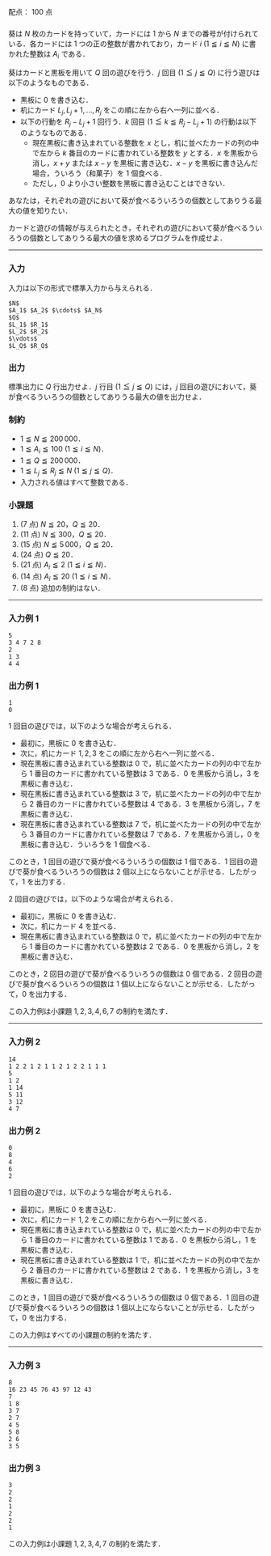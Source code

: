 配点： $100$ 点

###

葵は $N$ 枚のカードを持っていて，カードには $1$ から $N$ までの番号が付けられている．各カードには $1$ つの正の整数が書かれており，カード $i$ ($1 \leqq i \leqq N$) に書かれた整数は $A_i$ である．

葵はカードと黒板を用いて $Q$ 回の遊びを行う．$j$ 回目 ($1 \leqq j \leqq Q$) に行う遊びは以下のようなものである．

- 黒板に $0$ を書き込む．
- 机にカード $L_j, L_j + 1, \dots, R_j$ をこの順に左から右へ一列に並べる．
- 以下の行動を $R_j - L_j + 1$ 回行う．$k$ 回目 ($1 \leqq k \leqq R_j - L_j + 1$) の行動は以下のようなものである．
    - 現在黒板に書き込まれている整数を $x$ とし，机に並べたカードの列の中で左から $k$ 番目のカードに書かれている整数を $y$ とする．$x$ を黒板から消し，$x + y$ または $x - y$ を黒板に書き込む．$x - y$ を黒板に書き込んだ場合，ういろう（和菓子）を $1$ 個食べる．
    - ただし，$0$ より小さい整数を黒板に書き込むことはできない．

あなたは，それぞれの遊びにおいて葵が食べるういろうの個数としてありうる最大の値を知りたい．

カードと遊びの情報が与えられたとき，それぞれの遊びにおいて葵が食べるういろうの個数としてありうる最大の値を求めるプログラムを作成せよ．

---

### 入力

入力は以下の形式で標準入力から与えられる．

~~~
$N$
$A_1$ $A_2$ $\cdots$ $A_N$
$Q$
$L_1$ $R_1$
$L_2$ $R_2$
$\vdots$
$L_Q$ $R_Q$
~~~

### 出力

標準出力に $Q$ 行出力せよ．$j$ 行目 ($1 \leqq j \leqq Q$) には，$j$ 回目の遊びにおいて，葵が食べるういろうの個数としてありうる最大の値を出力せよ．

### 制約

- $1 \leqq N \leqq 200\,000$．
- $1 \leqq A_i \leqq 100$ ($1 \leqq i \leqq N$)．
- $1 \leqq Q \leqq 200\,000$．
- $1 \leqq L_j \leqq R_j \leqq N$ ($1 \leqq j \leqq Q$)．
- 入力される値はすべて整数である．

### 小課題

1. ($7$ 点) $N \leqq 20$，$Q \leqq 20$．
2. ($11$ 点) $N \leqq 300$，$Q \leqq 20$．
3. ($15$ 点) $N \leqq 5\,000$，$Q \leqq 20$．
4. ($24$ 点) $Q \leqq 20$．
5. ($21$ 点) $A_i \leqq 2$ ($1 \leqq i \leqq N$)．
6. ($14$ 点) $A_i \leqq 20$ ($1 \leqq i \leqq N$)．
7. ($8$ 点) 追加の制約はない．

---

### 入力例 1

~~~
5
3 4 7 2 8
2
1 3
4 4
~~~

### 出力例 1

~~~
1
0
~~~

$1$ 回目の遊びでは，以下のような場合が考えられる．

- 最初に，黒板に $0$ を書き込む．
- 次に，机にカード $1, 2, 3$ をこの順に左から右へ一列に並べる．
- 現在黒板に書き込まれている整数は $0$ で，机に並べたカードの列の中で左から $1$ 番目のカードに書かれている整数は $3$ である．$0$ を黒板から消し，$3$ を黒板に書き込む．
- 現在黒板に書き込まれている整数は $3$ で，机に並べたカードの列の中で左から $2$ 番目のカードに書かれている整数は $4$ である．$3$ を黒板から消し，$7$ を黒板に書き込む．
- 現在黒板に書き込まれている整数は $7$ で，机に並べたカードの列の中で左から $3$ 番目のカードに書かれている整数は $7$ である．$7$ を黒板から消し，$0$ を黒板に書き込む．ういろうを $1$ 個食べる．

このとき，$1$ 回目の遊びで葵が食べるういろうの個数は $1$ 個である．$1$ 回目の遊びで葵が食べるういろうの個数は $2$ 個以上にならないことが示せる．したがって，$1$ を出力する．

$2$ 回目の遊びでは，以下のような場合が考えられる．

- 最初に，黒板に $0$ を書き込む．
- 次に，机にカード $4$ を並べる．
- 現在黒板に書き込まれている整数は $0$ で，机に並べたカードの列の中で左から $1$ 番目のカードに書かれている整数は $2$ である．$0$ を黒板から消し，$2$ を黒板に書き込む．

このとき，$2$ 回目の遊びで葵が食べるういろうの個数は $0$ 個である．$2$ 回目の遊びで葵が食べるういろうの個数は $1$ 個以上にならないことが示せる．したがって，$0$ を出力する．

この入力例は小課題 $1,2,3,4,6,7$ の制約を満たす．

---

### 入力例 2

~~~
14
1 2 2 1 2 1 1 2 1 2 2 1 1 1
5
1 2
1 14
5 11
3 12
4 7
~~~

### 出力例 2

~~~
0
8
4
6
2
~~~

$1$ 回目の遊びでは，以下のような場合が考えられる．

- 最初に，黒板に $0$ を書き込む．
- 次に，机にカード $1, 2$ をこの順に左から右へ一列に並べる．
- 現在黒板に書き込まれている整数は $0$ で，机に並べたカードの列の中で左から $1$ 番目のカードに書かれている整数は $1$ である．$0$ を黒板から消し，$1$ を黒板に書き込む．
- 現在黒板に書き込まれている整数は $1$ で，机に並べたカードの列の中で左から $2$ 番目のカードに書かれている整数は $2$ である．$1$ を黒板から消し，$3$ を黒板に書き込む．

このとき，$1$ 回目の遊びで葵が食べるういろうの個数は $0$ 個である．$1$ 回目の遊びで葵が食べるういろうの個数は $1$ 個以上にならないことが示せる．したがって，$0$ を出力する．

この入力例はすべての小課題の制約を満たす．

---

### 入力例 3

~~~
8
16 23 45 76 43 97 12 43
7
1 8
3 7
2 7
4 5
5 8
2 6
3 5
~~~

### 出力例 3

~~~
3
2
2
1
2
2
1
~~~

この入力例は小課題 $1,2,3,4,7$ の制約を満たす．
